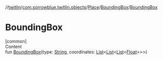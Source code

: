 //[twitlin](../../../index.md)/[com.sorrowblue.twitlin.objects](../../index.md)/[Place](../index.md)/[BoundingBox](index.md)/[BoundingBox](-bounding-box.md)



# BoundingBox  
[common]  
Content  
fun [BoundingBox](-bounding-box.md)(type: [String](https://kotlinlang.org/api/latest/jvm/stdlib/kotlin/-string/index.html), coordinates: [List](https://kotlinlang.org/api/latest/jvm/stdlib/kotlin.collections/-list/index.html)<[List](https://kotlinlang.org/api/latest/jvm/stdlib/kotlin.collections/-list/index.html)<[List](https://kotlinlang.org/api/latest/jvm/stdlib/kotlin.collections/-list/index.html)<[Float](https://kotlinlang.org/api/latest/jvm/stdlib/kotlin/-float/index.html)>>>)  



